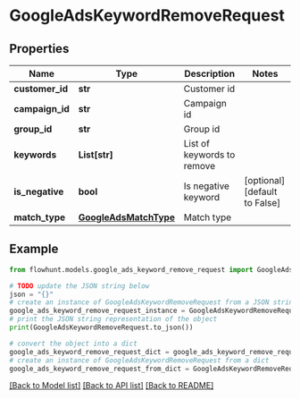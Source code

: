 # GoogleAdsKeywordRemoveRequest


## Properties

Name | Type | Description | Notes
------------ | ------------- | ------------- | -------------
**customer_id** | **str** | Customer id | 
**campaign_id** | **str** | Campaign id | 
**group_id** | **str** | Group id | 
**keywords** | **List[str]** | List of keywords to remove | 
**is_negative** | **bool** | Is negative keyword | [optional] [default to False]
**match_type** | [**GoogleAdsMatchType**](GoogleAdsMatchType.md) | Match type | 

## Example

```python
from flowhunt.models.google_ads_keyword_remove_request import GoogleAdsKeywordRemoveRequest

# TODO update the JSON string below
json = "{}"
# create an instance of GoogleAdsKeywordRemoveRequest from a JSON string
google_ads_keyword_remove_request_instance = GoogleAdsKeywordRemoveRequest.from_json(json)
# print the JSON string representation of the object
print(GoogleAdsKeywordRemoveRequest.to_json())

# convert the object into a dict
google_ads_keyword_remove_request_dict = google_ads_keyword_remove_request_instance.to_dict()
# create an instance of GoogleAdsKeywordRemoveRequest from a dict
google_ads_keyword_remove_request_from_dict = GoogleAdsKeywordRemoveRequest.from_dict(google_ads_keyword_remove_request_dict)
```
[[Back to Model list]](../README.md#documentation-for-models) [[Back to API list]](../README.md#documentation-for-api-endpoints) [[Back to README]](../README.md)


